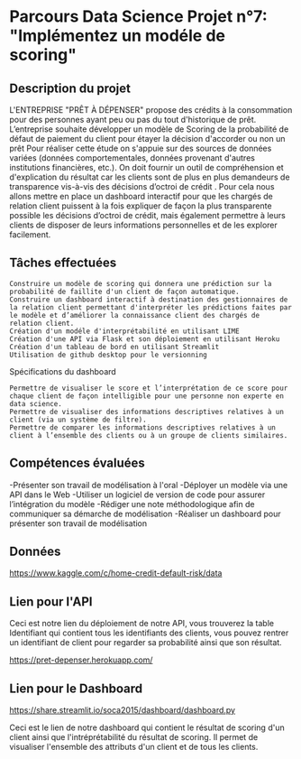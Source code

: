 # Parcours Data Science  Projet n°7: "Implémentez un modéle de scoring"

## Description du projet

L'ENTREPRISE "PRÊT À DÉPENSER"
propose des crédits à la consommation pour des personnes ayant peu ou pas du tout d'historique de prêt.
L’entreprise souhaite développer un modèle de Scoring de la probabilité de défaut de paiement du client
pour étayer la décision d'accorder ou non un prêt
Pour réaliser cette étude on s'appuie sur des sources de données variées (données comportementales,
données provenant d'autres institutions financières, etc.).
On doit fournir un outil de compréhension et d'explication du résultat car les clients sont de plus en plus
demandeurs de transparence vis-à-vis des décisions d’octroi de crédit .
Pour cela nous allons mettre en place un dashboard interactif pour que les chargés de relation client
puissent à la fois expliquer de façon la plus transparente possible les décisions d’octroi de crédit, mais
également permettre à leurs clients de disposer de leurs informations personnelles et de les explorer
facilement. 

## Tâches effectuées
    Construire un modèle de scoring qui donnera une prédiction sur la probabilité de faillite d'un client de façon automatique.
    Construire un dashboard interactif à destination des gestionnaires de la relation client permettant d'interpréter les prédictions faites par le modèle et d’améliorer la connaissance client des chargés de relation client.
    Création d'un modéle d'interprétabilité en utilisant LIME
    Création d'une API via Flask et son déploiement en utilisant Heroku
    Création d'un tableau de bord en utilisant Streamlit
    Utilisation de github desktop pour le versionning
Spécifications du dashboard

    Permettre de visualiser le score et l’interprétation de ce score pour chaque client de façon intelligible pour une personne non experte en data science.
    Permettre de visualiser des informations descriptives relatives à un client (via un système de filtre).
    Permettre de comparer les informations descriptives relatives à un client à l’ensemble des clients ou à un groupe de clients similaires.


## Compétences évaluées

-Présenter son travail de modélisation à l'oral
-Déployer un modèle via une API dans le Web
-Utiliser un logiciel de version de code pour assurer l’intégration du modèle
-Rédiger une note méthodologique afin de communiquer sa démarche de modélisation
-Réaliser un dashboard pour présenter son travail de modélisation

## Données

 https://www.kaggle.com/c/home-credit-default-risk/data

## Lien pour l'API
Ceci est notre lien du déploiement de notre API, vous trouverez la table Identifiant qui contient tous les identifiants des clients, vous pouvez rentrer un identifiant de client pour regarder sa probabilité ainsi que son résultat.

https://pret-depenser.herokuapp.com/ 

## Lien pour le Dashboard

https://share.streamlit.io/soca2015/dashboard/dashboard.py

Ceci est le lien de notre dashboard qui contient le résultat de scoring d'un client ainsi que l'intréprétabilité du résultat de scoring.
Il permet de visualiser l'ensemble des attributs d'un client et de tous les clients.

